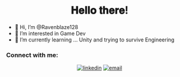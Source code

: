 <h1  align="center">  𝐇𝐞𝐥𝐥𝐨 𝐭𝐡𝐞𝐫𝐞! </h1>



- 👋 Hi, I’m @Ravenblaze128
- 👀 I’m interested in Game Dev
- 🌱 I’m currently learning ... Unity and trying to survive Engineering

### Connect with me:
<p align="center">
  <a href="https://www.linkedin.com/in/sriravitejap/"><img src="https://img.icons8.com/color/96/000000/linkedin.png" alt="linkedin"/></a>
  <a href="mailto:ravenblaze1228@gmail.com"><img src="https://img.icons8.com/color/96/000000/gmail.png" alt="email"/></a>
</p>
